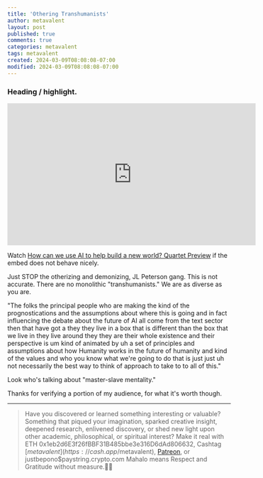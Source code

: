 ```yaml
---
title: 'Othering Transhumanists'
author: metavalent
layout: post
published: true
comments: true
categories: metavalent
tags: metavalent
created: 2024-03-09T08:08:08-07:00
modified: 2024-03-09T08:08:08-07:00
---
```


### Heading / highlight.

<!-- YouTube Player -->
<iframe id="ytplayer" type="text/html" class="center "loading="lazy" width="560" height="320" src="https://www.youtube.com/embed/DHdIUu4pSM4" frameborder="0"></iframe>

Watch [How can we use AI to help build a new world? Quartet Preview](https://youtu.be/DHdIUu4pSM4) if the embed does not behave nicely.

Just STOP the otherizing and demonizing, JL Peterson gang. This is not accurate. There are no monolithic "transhumanists." We are as diverse as you are.

"The folks the principal people who are making the kind of the prognostications and the assumptions about where this is going and in fact influencing the debate about the future of AI all come from the text sector then that have got a they they live in a box that is different than the box that we live in they live around they they are their whole existence and their perspective is um kind of animated by uh a set of principles and assumptions about how Humanity works in the future of humanity and kind of the values and who you know what we're going to do that is just just uh not necessarily the best way to think of approach to take to to all of this."

Look who's talking about "master-slave mentality."

Thanks for verifying a portion of my audience, for what it's worth though.

---
> Have you discovered or learned something interesting or valuable? Something that piqued your imagination, sparked creative insight, deepened research, enlivened discovery, or shed new light upon other academic, philosophical, or spiritual interest? Make it real with ETH 0x1eb2d6E3f26fBBF31B485bbe3e316D6dAd806632, Cashtag [$metavalent](https://cash.app/$metavalent), [Patreon](https://patreon.com/metavalent), or justbepono$paystring.crypto.com Mahalo means Respect and Gratitude without measure.🙏🏼
